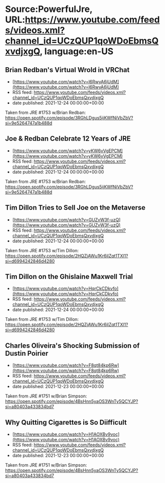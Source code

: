 # Source:PowerfulJre, URL:https://www.youtube.com/feeds/videos.xml?channel_id=UCzQUP1qoWDoEbmsQxvdjxgQ, language:en-US

## Brian Redban's Virtual Wrold in VRChat
 - [https://www.youtube.com/watch?v=l6RwyA6jUdM](https://www.youtube.com/watch?v=l6RwyA6jUdM)
 - RSS feed: https://www.youtube.com/feeds/videos.xml?channel_id=UCzQUP1qoWDoEbmsQxvdjxgQ
 - date published: 2021-12-24 00:00:00+00:00

Taken from JRE #1753 w/Brian Redban:
https://open.spotify.com/episode/3RGhLDgus5ijKWfNiVbZbV?si=9e5264747a1b488d

## Joe & Redban Celebrate 12 Years of JRE
 - [https://www.youtube.com/watch?v=yKW6vVgEPCM](https://www.youtube.com/watch?v=yKW6vVgEPCM)
 - RSS feed: https://www.youtube.com/feeds/videos.xml?channel_id=UCzQUP1qoWDoEbmsQxvdjxgQ
 - date published: 2021-12-24 00:00:00+00:00

Taken from JRE #1753 w/Brian Redban:
https://open.spotify.com/episode/3RGhLDgus5ijKWfNiVbZbV?si=9e5264747a1b488d

## Tim Dillon Tries to Sell Joe on the Metaverse
 - [https://www.youtube.com/watch?v=GUZvW3f-uzQ](https://www.youtube.com/watch?v=GUZvW3f-uzQ)
 - RSS feed: https://www.youtube.com/feeds/videos.xml?channel_id=UCzQUP1qoWDoEbmsQxvdjxgQ
 - date published: 2021-12-24 00:00:00+00:00

Taken from JRE #1753 w/Tim Dillon:
https://open.spotify.com/episode/2HQZjAWu1Kr6iIZqt1TXl1?si=d6994242846d4280

## Tim Dillon on the Ghislaine Maxwell Trial
 - [https://www.youtube.com/watch?v=HqrCkCDkvfo](https://www.youtube.com/watch?v=HqrCkCDkvfo)
 - RSS feed: https://www.youtube.com/feeds/videos.xml?channel_id=UCzQUP1qoWDoEbmsQxvdjxgQ
 - date published: 2021-12-24 00:00:00+00:00

Taken from JRE #1753 w/Tim Dillon:
https://open.spotify.com/episode/2HQZjAWu1Kr6iIZqt1TXl1?si=d6994242846d4280

## Charles Oliveira's Shocking Submission of Dustin Poirier
 - [https://www.youtube.com/watch?v=F8qt84kp6Rw](https://www.youtube.com/watch?v=F8qt84kp6Rw)
 - RSS feed: https://www.youtube.com/feeds/videos.xml?channel_id=UCzQUP1qoWDoEbmsQxvdjxgQ
 - date published: 2021-12-23 00:00:00+00:00

Taken from JRE #1751 w/Brian Simpson:
https://open.spotify.com/episode/4BsHnn5yaOS3WnTy5QCYJP?si=a80403a433834bd7

## Why Quitting Cigarettes is So Diifficult
 - [https://www.youtube.com/watch?v=H1AOXBv9voc](https://www.youtube.com/watch?v=H1AOXBv9voc)
 - RSS feed: https://www.youtube.com/feeds/videos.xml?channel_id=UCzQUP1qoWDoEbmsQxvdjxgQ
 - date published: 2021-12-23 00:00:00+00:00

Taken from JRE #1751 w/Brian Simpson:
https://open.spotify.com/episode/4BsHnn5yaOS3WnTy5QCYJP?si=a80403a433834bd7

